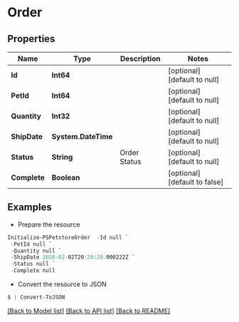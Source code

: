 # Order
## Properties

Name | Type | Description | Notes
------------ | ------------- | ------------- | -------------
**Id** | **Int64** |  | [optional] [default to null]
**PetId** | **Int64** |  | [optional] [default to null]
**Quantity** | **Int32** |  | [optional] [default to null]
**ShipDate** | **System.DateTime** |  | [optional] [default to null]
**Status** | **String** | Order Status | [optional] [default to null]
**Complete** | **Boolean** |  | [optional] [default to false]

## Examples

- Prepare the resource
```powershell
Initialize-PSPetstoreOrder  -Id null `
 -PetId null `
 -Quantity null `
 -ShipDate 2020-02-02T20:20:20.000222Z `
 -Status null `
 -Complete null
```

- Convert the resource to JSON
```powershell
$ | Convert-ToJSON
```

[[Back to Model list]](../README.md#documentation-for-models) [[Back to API list]](../README.md#documentation-for-api-endpoints) [[Back to README]](../README.md)

